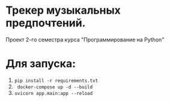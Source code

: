 # Трекер музыкальных предпочтений.

Проект 2-го семестра курса "Программирование на Python"</b>

# Для запуска:
1. `pip install -r requirements.txt`
2. ` docker-compose up -d --build`
3. `uvicorn app.main:app --reload`
